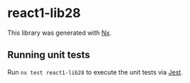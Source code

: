 # react1-lib28

This library was generated with [Nx](https://nx.dev).

## Running unit tests

Run `nx test react1-lib28` to execute the unit tests via [Jest](https://jestjs.io).
